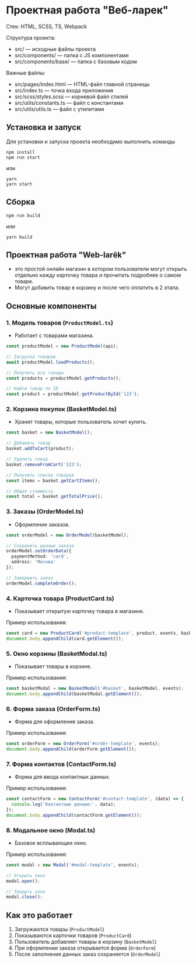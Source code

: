 # Проектная работа "Веб-ларек"

Стек: HTML, SCSS, TS, Webpack

Структура проекта:
- src/ — исходные файлы проекта
- src/components/ — папка с JS компонентами
- src/components/base/ — папка с базовым кодом

Важные файлы:
- src/pages/index.html — HTML-файл главной страницы
- src/index.ts — точка входа приложения
- src/scss/styles.scss — корневой файл стилей
- src/utils/constants.ts — файл с константами
- src/utils/utils.ts — файл с утилитами

## Установка и запуск
Для установки и запуска проекта необходимо выполнить команды

```
npm install
npm run start
```

или

```
yarn
yarn start
```
## Сборка

```
npm run build
```

или

```
yarn build
```

## Проектная работа "Web-larёk" 
- это простой онлайн магазин в котором пользователи могут открыть отдельно кажду карточку товара и прочитать подробнее о самом товаре.
- Могут добавить товар в корзину и после чего оплатить в 2 этапа.

## Основные компоненты

### 1. Модель товаров (`ProductModel.ts`)

- Работает с товарами магазина.

```typescript
const productModel = new ProductModel(api);

// Загрузка товаров
await productModel.loadProducts();

// Получить все товары
const products = productModel.getProducts();

// Найти товар по ID
const product = productModel.getProductById('123');
```

### 2. Корзина покупок (BasketModel.ts)

- Хранит товары, которые пользователь хочет купить.

```typescript
const basket = new BasketModel();

// Добавить товар
basket.addToCart(product);

// Удалить товар
basket.removeFromCart('123');

// Получить список товаров
const items = basket.getCartItems();

// Общая стоимость
const total = basket.getTotalPrice();
```

### 3. Заказы (OrderModel.ts)

- Оформление заказов.

```typescript
const orderModel = new OrderModel(basketModel);

// Сохранить данные заказа
orderModel.setOrderData({
  paymentMethod: 'card',
  address: 'Москва'
});

// Завершить заказ
orderModel.completeOrder();
```

### 4. Карточка товара (ProductCard.ts)

- Показывает открытую карточку товара в магазине.

Пример использования:
```typescript
const card = new ProductCard('#product-template', product, events, basketModel);
document.body.appendChild(card.getElement());
```

### 5. Окно корзины (BasketModal.ts)

- Показывает товары в корзине.

Пример использования:
```typescript
const basketModal = new BasketModal('#basket', basketModel, events);
document.body.appendChild(basketModal.getElement());
```

### 6. Форма заказа (OrderForm.ts)

- Форма для оформления заказа.

Пример использования:
```typescript
const orderForm = new OrderForm('#order-template', events);
document.body.appendChild(orderForm.getElement());
```

### 7. Форма контактов (ContactForm.ts)

- Форма для ввода контактных данных.

Пример использования:
```typescript
const contactForm = new ContactForm('#contact-template', (data) => {
  console.log('Контактные данные:', data);
});
document.body.appendChild(contactForm.getElement());
```

### 8. Модальное окно (Modal.ts)

- Базовое всплывающее окно.

Пример использования:
```typescript
const modal = new Modal('#modal-template', events);

// Открыть окно
modal.open();

// Закрыть окно
modal.close();
```

## Как это работает
1. Загружаются товары (`ProductModel`)
2. Показываются карточки товаров (`ProductCard`)
3. Пользователь добавляет товары в корзину (`BasketModel`)
4. При оформлении заказа открывается форма (`OrderForm`)
5. После заполнения данных заказ сохраняется (`OrderModel`)